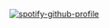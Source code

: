 [![spotify-github-profile](https://spotify-github-profile.kittinanx.com/api/view?uid=31ag3zycpheqqa6ligeltorav3q4&cover_image=true&theme=default&show_offline=false&background_color=121212&interchange=true)](https://github.com/kittinan/spotify-github-profile)
